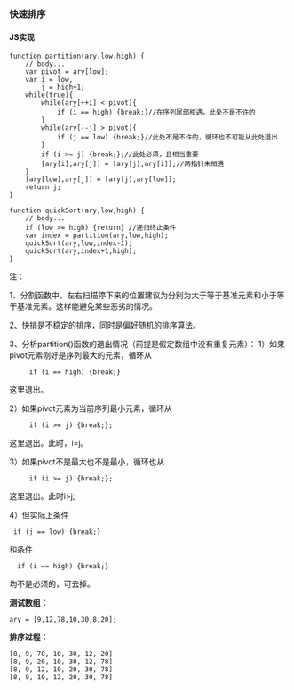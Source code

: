 ### **快速排序**
#### **JS实现**

	function partition(ary,low,high) {
		// body...
		var pivot = ary[low];
		var i = low,
			j = high+1;
		while(true){
			while(ary[++i] < pivot){
				if (i == high) {break;}//在序列尾部相遇，此处不是不许的
			}
			while(ary[--j] > pivot){
				if (j == low) {break;}//此处不是不许的，循环也不可能从此处退出
			}
			if (i >= j) {break;};//此处必须，且相当重要
			[ary[i],ary[j]] = [ary[j],ary[i]];//两指针未相遇
		}
		[ary[low],ary[j]] = [ary[j],ary[low]];
		return j;
	}

	function quickSort(ary,low,high) {
		// body...
		if (low >= high) {return} //递归终止条件
		var index = partition(ary,low,high);
		quickSort(ary,low,index-1);
		quickSort(ary,index+1,high);
	}
注：

1、分割函数中，左右扫描停下来的位置建议为分别为大于等于基准元素和小于等于基准元素。这样能避免某些恶劣的情况。

2、快排是不稳定的排序，同时是偏好随机的排序算法。

3、分析partition()函数的退出情况（前提是假定数组中没有重复元素）：
1）如果pivot元素刚好是序列最大的元素，循环从   

         if (i == high) {break;}

这里退出。

2）如果pivot元素为当前序列最小元素，循环从

         if (i >= j) {break;};
这里退出。此时，i=j。

3）如果pivot不是最大也不是最小，循环也从

         if (i >= j) {break;};
这里退出。此时i>j;

4）但实际上条件

     if (j == low) {break;}
和条件

      if (i == high) {break;}
均不是必须的，可去掉。

**测试数组：**

	ary = [9,12,78,10,30,8,20];
**排序过程：**

	[8, 9, 78, 10, 30, 12, 20]
	[8, 9, 20, 10, 30, 12, 78]
	[8, 9, 12, 10, 20, 30, 78]
	[8, 9, 10, 12, 20, 30, 78]